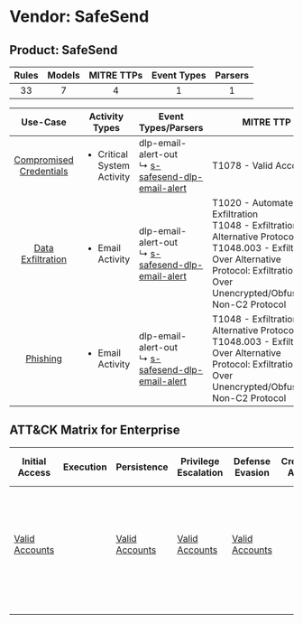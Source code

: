 Vendor: SafeSend
================
Product: SafeSend
-----------------
| Rules | Models | MITRE TTPs | Event Types | Parsers |
|:-----:|:------:|:----------:|:-----------:|:-------:|
|  33   |   7    |     4      |      1      |    1    |

|                                  Use-Case                                  | Activity Types                             | Event Types/Parsers                                                                                              | MITRE TTP                                                                                                                                                                                            | Content                                                                                                         |
|:--------------------------------------------------------------------------:| ------------------------------------------ | ---------------------------------------------------------------------------------------------------------------- | ---------------------------------------------------------------------------------------------------------------------------------------------------------------------------------------------------- | --------------------------------------------------------------------------------------------------------------- |
| [Compromised Credentials](../../../UseCases/uc_compromised_credentials.md) | <ul><li>Critical System Activity</li></ul> |  dlp-email-alert-out<br> ↳ [s-safesend-dlp-email-alert](Parsers/parserContent_s-safesend-dlp-email-alert.md)<br> | T1078 - Valid Accounts<br>                                                                                                                                                                           | [<ul><li>1 Rules</li></ul>](Rules_Models/r_m_safesend_safesend_Compromised_Credentials.md)                      |
|       [Data Exfiltration](../../../UseCases/uc_data_exfiltration.md)       | <ul><li>Email Activity</li></ul>           |  dlp-email-alert-out<br> ↳ [s-safesend-dlp-email-alert](Parsers/parserContent_s-safesend-dlp-email-alert.md)<br> | T1020 - Automated Exfiltration<br>T1048 - Exfiltration Over Alternative Protocol<br>T1048.003 - Exfiltration Over Alternative Protocol: Exfiltration Over Unencrypted/Obfuscated Non-C2 Protocol<br> | [<ul><li>32 Rules</li></ul><ul><li>7 Models</li></ul>](Rules_Models/r_m_safesend_safesend_Data_Exfiltration.md) |
|                [Phishing](../../../UseCases/uc_phishing.md)                | <ul><li>Email Activity</li></ul>           |  dlp-email-alert-out<br> ↳ [s-safesend-dlp-email-alert](Parsers/parserContent_s-safesend-dlp-email-alert.md)<br> | T1048 - Exfiltration Over Alternative Protocol<br>T1048.003 - Exfiltration Over Alternative Protocol: Exfiltration Over Unencrypted/Obfuscated Non-C2 Protocol<br>                                   | [<ul><li>7 Rules</li></ul><ul><li>2 Models</li></ul>](Rules_Models/r_m_safesend_safesend_Phishing.md)           |

ATT&CK Matrix for Enterprise
----------------------------
| Initial Access                                                      | Execution | Persistence                                                         | Privilege Escalation                                                | Defense Evasion                                                     | Credential Access | Discovery | Lateral Movement | Collection | Command and Control | Exfiltration                                                                                                                                                                                                                                                                                                                    | Impact |
| ------------------------------------------------------------------- | --------- | ------------------------------------------------------------------- | ------------------------------------------------------------------- | ------------------------------------------------------------------- | ----------------- | --------- | ---------------- | ---------- | ------------------- | ------------------------------------------------------------------------------------------------------------------------------------------------------------------------------------------------------------------------------------------------------------------------------------------------------------------------------- | ------ |
| [Valid Accounts](https://attack.mitre.org/techniques/T1078)<br><br> |           | [Valid Accounts](https://attack.mitre.org/techniques/T1078)<br><br> | [Valid Accounts](https://attack.mitre.org/techniques/T1078)<br><br> | [Valid Accounts](https://attack.mitre.org/techniques/T1078)<br><br> |                   |           |                  |            |                     | [Exfiltration Over Alternative Protocol](https://attack.mitre.org/techniques/T1048)<br><br>[Exfiltration Over Alternative Protocol: Exfiltration Over Unencrypted/Obfuscated Non-C2 Protocol](https://attack.mitre.org/techniques/T1048/003)<br><br>[Automated Exfiltration](https://attack.mitre.org/techniques/T1020)<br><br> |        |
